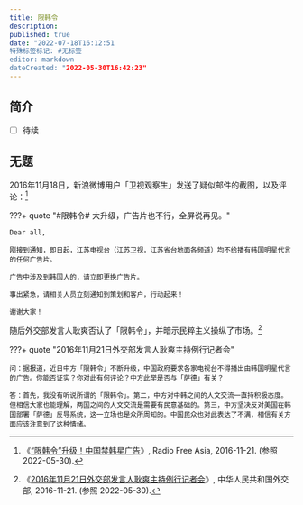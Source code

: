 ```yaml
---
title: 限韩令
description:
published: true
date: "2022-07-18T16:12:51
特殊标签标记: #无标签
editor: markdown
dateCreated: "2022-05-30T16:42:23"
---
```


## 简介

- [ ] 待续

## 无题

2016年11月18日，新浪微博用户「卫视观察生」发送了疑似邮件的截图，以及评论：[^1052]

[^1052]: 《[“限韩令”升级！中国禁韩星广告](https://web.archive.org/web/20161122185600/http://www.rfa.org/mandarin/yataibaodao/junshiwaijiao/ql3-11212016105202.html)》, Radio Free Asia, 2016-11-21. (参照 2022-05-30).

???+ quote "#限韩令# 大升级，广告片也不行，全屏说再见。"

    Dear all,
    
    刚接到通知，即日起，江苏电视台（江苏卫视，江苏省台地面各频道）均不给播有韩国明星代言的任何广告片。
    
    广告中涉及到韩国人的，请立即更换广告片。
    
    事出紧急，请相关人员立刻通知到策划和客户，行动起来！
    
    谢谢大家！

随后外交部发言人耿爽否认了「限韩令」，并暗示民粹主义操纵了市场。[^1417]

[^1417]: 《[2016年11月21日外交部发言人耿爽主持例行记者会](https://web.archive.org/web/20161124024816/http://www.mfa.gov.cn/web/fyrbt_673021/t1417148.shtml)》, 中华人民共和国外交部, 2016-11-21. (参照 2022-05-30).

???+ quote "2016年11月21日外交部发言人耿爽主持例行记者会"

    问：据报道，近日中方「限韩令」不断升级，中国政府要求各家电视台不得播出由韩国明星代言的广告。你能否证实？你对此有何评论？中方此举是否与「萨德」有关？

    答：首先，我没有听说所谓的「限韩令」。第二，中方对中韩之间的人文交流一直持积极态度。但相信大家也能理解，两国之间的人文交流是需要有民意基础的。第三，中方坚决反对美国在韩国部署「萨德」反导系统，这一立场也是众所周知的。中国民众也对此表达了不满，相信有关方面应该注意到了这种情绪。
